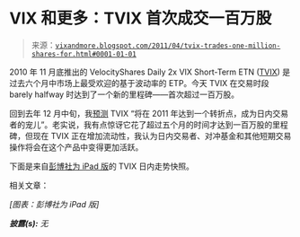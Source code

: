 <!--yml

分类：未分类

日期：2024-05-18 16:51:50

-->

# VIX 和更多：TVIX 首次成交一百万股

> 来源：[`vixandmore.blogspot.com/2011/04/tvix-trades-one-million-shares-for.html#0001-01-01`](http://vixandmore.blogspot.com/2011/04/tvix-trades-one-million-shares-for.html#0001-01-01)

2010 年 11 月底推出的 VelocityShares Daily 2x VIX Short-Term ETN ([TVIX](http://vixandmore.blogspot.com/search/label/TVIX)) 是过去六个月中市场上最受欢迎的基于波动率的 ETP。今天 TVIX 在交易时段 barely halfway 时达到了一个新的里程碑——首次超过一百万股。

回到去年 12 月中旬，我[预测](http://vixandmore.blogspot.com/2010/12/vix-and-more-and-2011-bespoke.html) TVIX “将在 2011 年达到一个转折点，成为日内交易者的宠儿”。老实说，我有点惊讶它花了超过五个月的时间才达到一百万股的里程碑，但现在 TVIX 正在增加流动性，我认为日内交易者、对冲基金和其他短期交易操作将会在这个产品中变得更加活跃。

下面是来自[彭博社为 iPad 版](http://vixandmore.blogspot.com/search/label/Bloomberg%20for%20iPad)的 TVIX 日内走势快照。

相关文章：

*[图表：彭博社为 iPad 版]*

****披露(s):*** *无**
